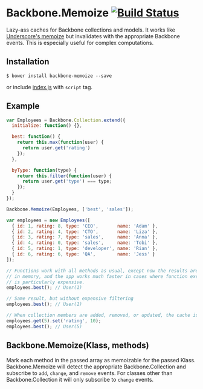 # Backbone.Memoize [![Build Status](https://circleci.com/gh/activecell/backbone-memoize.png)](https://circleci.com/gh/activecell/backbone-memoize)

  Lazy-ass caches for Backbone collections and models.
  It works like [Underscore's memoize](http://documentcloud.github.io/underscore/#memoize)
  but invalidates with the appropriate Backbone events. This is especially
  useful for complex computations.

## Installation

    $ bower install backbone-memoize --save

  or include [index.js](https://github.com/activecell/backbone-memoize/blob/master/index.js) with `script` tag.

## Example

```js
var Employees = Backbone.Collection.extend({
  initialize: function() {},

  best: function() {
    return this.max(function(user) {
      return user.get('rating')
    });
  },

  byType: function(type) {
    return this.filter(function(user) {
      return user.get('type') === type;
    });
  }
});

Backbone.Memoize(Employees, ['best', 'sales']);

var employees = new Employees([
  { id: 1, rating: 8, type: 'CEO',       name: 'Adam' },
  { id: 2, rating: 4, type: 'CTO',       name: 'Liza' },
  { id: 3, rating: 7, type: 'sales',     name: 'Anna' },
  { id: 4, rating: 0, type: 'sales',     name: 'Tobi' },
  { id: 5, rating: 1, type: 'developer', name: 'Rian' },
  { id: 6, rating: 6, type: 'QA',        name: 'Jess' }
]);

// Functions work with all methods as usual, except now the results are stored
// in memory, and the app works much faster in cases where function execution
// is particularly expensive.
employees.best(); // User(1)

// Same result, but without expensive filtering
employees.best(); // User(1)

// When collection members are added, removed, or updated, the cache is reset
employees.get(5).set('rating', 10);
employees.best(); // User(5)
```

## Backbone.Memoize(Klass, methods)

  Mark each method in the passed array as memoizable for the passed Klass.
  Backbone.Memoize will detect the appropriate Backbone.Collection and
  subscribe to `add`, `change`, and `remove` events.
  For classes other than Backbone.Collection it will only subscribe to `change`
  events.
